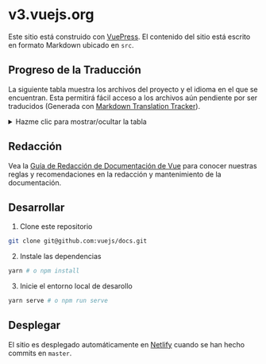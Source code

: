 # v3.vuejs.org

Este sitio está construido con [VuePress](https://vuepress.vuejs.org/). El contenido del sitio está escrito en formato Markdown ubicado en `src`.

## Progreso de la Traducción

La siguiente tabla muestra los archivos del proyecto y el idioma en el que se encuentran. Esta permitirá fácil acceso a los archivos aún pendiente por ser traducidos (Generada con [Markdown Translation Tracker](https://github.com/lagp0310/markdown-docs-translation-tracker)).

<details>
  <summary>Hazme clic para mostrar/ocultar la tabla</summary>

  | Filename | Language
  |---|---|
  |[src/README.md](src/README.md)|Spanish :white_check_mark:|
  |[src/api/application-api.md](src/api/application-api.md)|Spanish :white_check_mark:|
  |[src/api/application-config.md](src/api/application-config.md)|Spanish :white_check_mark:|
  |[src/api/built-in-components.md](src/api/built-in-components.md)|Spanish :white_check_mark:|
  |[src/api/directives.md](src/api/directives.md)|Spanish :white_check_mark:|
  |[src/api/global-api.md](src/api/global-api.md)|Spanish :white_check_mark:|
  |[src/api/index.md](src/api/index.md)|Spanish :white_check_mark:|
  |[src/api/instance-methods.md](src/api/instance-methods.md)|Spanish :white_check_mark:|
  |[src/api/instance-properties.md](src/api/instance-properties.md)|Spanish :white_check_mark:|
  |[src/api/options-api.md](src/api/options-api.md)|Spanish :white_check_mark:|
  |[src/api/options-assets.md](src/api/options-assets.md)|Spanish :white_check_mark:|
  |[src/api/options-composition.md](src/api/options-composition.md)|Spanish :white_check_mark:|
  |[src/api/options-data.md](src/api/options-data.md)|Spanish :white_check_mark:|
  |[src/api/options-dom.md](src/api/options-dom.md)|Spanish :white_check_mark:|
  |[src/api/options-lifecycle-hooks.md](src/api/options-lifecycle-hooks.md)|Spanish :white_check_mark:|
  |[src/api/options-misc.md](src/api/options-misc.md)|Spanish :white_check_mark:|
  |[src/api/reactivity-api.md](src/api/reactivity-api.md)|Spanish :white_check_mark:|
  |[src/api/sfc-script-setup.md](src/api/sfc-script-setup.md)|Spanish :white_check_mark:|
  |[src/api/sfc-spec.md](src/api/sfc-spec.md)|Spanish :white_check_mark:|
  |[src/api/sfc-style.md](src/api/sfc-style.md)|Spanish :white_check_mark:|
  |[src/api/sfc-tooling.md](src/api/sfc-tooling.md)|Spanish :white_check_mark:|
  |[src/api/special-attributes.md](src/api/special-attributes.md)|Spanish :white_check_mark:|
  |[src/examples/commits.md](src/examples/commits.md)|Spanish :white_check_mark:|
  |[src/examples/elastic-header.md](src/examples/elastic-header.md)|Spanish :white_check_mark:|
  |[src/examples/grid-component.md](src/examples/grid-component.md)|Spanish :white_check_mark:|
  |[src/examples/markdown.md](src/examples/markdown.md)|Spanish :white_check_mark:|
  |[src/examples/modal.md](src/examples/modal.md)|Spanish :white_check_mark:|
  |[src/examples/select2.md](src/examples/select2.md)|Spanish :white_check_mark:|
  |[src/examples/svg.md](src/examples/svg.md)|Spanish :white_check_mark:|
  |[src/examples/todomvc.md](src/examples/todomvc.md)|Spanish :white_check_mark:|
  |[src/examples/tree-view.md](src/examples/tree-view.md)|Spanish :white_check_mark:|
  |[src/guide/change-detection.md](src/guide/change-detection.md)|Spanish :white_check_mark:|
  |[src/guide/class-and-style.md](src/guide/class-and-style.md)|Spanish :white_check_mark:|
  |[src/guide/component-attrs.md](src/guide/component-attrs.md)|Spanish :white_check_mark:|
  |[src/guide/component-basics.md](src/guide/component-basics.md)|Spanish :white_check_mark:|
  |[src/guide/component-custom-events.md](src/guide/component-custom-events.md)|Spanish :white_check_mark:|
  |[src/guide/component-dynamic-async.md](src/guide/component-dynamic-async.md)|Spanish :white_check_mark:|
  |[src/guide/component-edge-cases.md](src/guide/component-edge-cases.md)|Spanish :white_check_mark:|
  |[src/guide/component-props.md](src/guide/component-props.md)|Spanish :white_check_mark:|
  |[src/guide/component-provide-inject.md](src/guide/component-provide-inject.md)|Spanish :white_check_mark:|
  |[src/guide/component-registration.md](src/guide/component-registration.md)|Spanish :white_check_mark:|
  |[src/guide/component-slots.md](src/guide/component-slots.md)|Spanish :white_check_mark:|
  |[src/guide/component-template-refs.md](src/guide/component-template-refs.md)|Spanish :white_check_mark:|
  |[src/guide/composition-api-introduction.md](src/guide/composition-api-introduction.md)|Spanish :white_check_mark:|
  |[src/guide/composition-api-lifecycle-hooks.md](src/guide/composition-api-lifecycle-hooks.md)|Spanish :white_check_mark:|
  |[src/guide/composition-api-provide-inject.md](src/guide/composition-api-provide-inject.md)|Spanish :white_check_mark:|
  |[src/guide/composition-api-setup.md](src/guide/composition-api-setup.md)|Spanish :white_check_mark:|
  |[src/guide/composition-api-template-refs.md](src/guide/composition-api-template-refs.md)|Spanish :white_check_mark:|
  |[src/guide/computed.md](src/guide/computed.md)|Spanish :white_check_mark:|
  |[src/guide/conditional.md](src/guide/conditional.md)|Spanish :white_check_mark:|
  |[src/guide/custom-directive.md](src/guide/custom-directive.md)|Spanish :white_check_mark:|
  |[src/guide/data-methods.md](src/guide/data-methods.md)|Spanish :white_check_mark:|
  |[src/guide/events.md](src/guide/events.md)|Spanish :white_check_mark:|
  |[src/guide/forms.md](src/guide/forms.md)|Spanish :white_check_mark:|
  |[src/guide/installation.md](src/guide/installation.md)|Spanish :white_check_mark:|
  |[src/guide/instance.md](src/guide/instance.md)|Spanish :white_check_mark:|
  |[src/guide/introduction.md](src/guide/introduction.md)|Spanish :white_check_mark:|
  |[src/guide/list.md](src/guide/list.md)|Spanish :white_check_mark:|
  |[src/guide/mixins.md](src/guide/mixins.md)|Spanish :white_check_mark:|
  |[src/guide/mobile.md](src/guide/mobile.md)|Spanish :white_check_mark:|
  |[src/guide/optimizations.md](src/guide/optimizations.md)|Spanish :white_check_mark:|
  |[src/guide/plugins.md](src/guide/plugins.md)|Spanish :white_check_mark:|
  |[src/guide/reactivity-computed-watchers.md](src/guide/reactivity-computed-watchers.md)|Spanish :white_check_mark:|
  |[src/guide/reactivity-fundamentals.md](src/guide/reactivity-fundamentals.md)|Spanish :white_check_mark:|
  |[src/guide/reactivity.md](src/guide/reactivity.md)|Spanish :white_check_mark:|
  |[src/guide/render-function.md](src/guide/render-function.md)|Spanish :white_check_mark:|
  |[src/guide/routing.md](src/guide/routing.md)|Spanish :white_check_mark:|
  |[src/guide/security.md](src/guide/security.md)|Spanish :white_check_mark:|
  |[src/guide/single-file-component.md](src/guide/single-file-component.md)|Spanish :white_check_mark:|
  |[src/guide/ssr.md](src/guide/ssr.md)|Spanish :white_check_mark:|
  |[src/guide/state-management.md](src/guide/state-management.md)|Spanish :white_check_mark:|
  |[src/guide/teleport.md](src/guide/teleport.md)|Spanish :white_check_mark:|
  |[src/guide/template-syntax.md](src/guide/template-syntax.md)|Spanish :white_check_mark:|
  |[src/guide/testing.md](src/guide/testing.md)|Spanish :white_check_mark:|
  |[src/guide/tooling/deployment.md](src/guide/tooling/deployment.md)|Spanish :white_check_mark:|
  |[src/guide/transitions-enterleave.md](src/guide/transitions-enterleave.md)|Spanish :white_check_mark:|
  |[src/guide/transitions-list.md](src/guide/transitions-list.md)|Spanish :white_check_mark:|
  |[src/guide/transitions-overview.md](src/guide/transitions-overview.md)|Spanish :white_check_mark:|
  |[src/guide/transitions-state.md](src/guide/transitions-state.md)|Spanish :white_check_mark:|
  |[src/guide/typescript-support.md](src/guide/typescript-support.md)|Spanish :white_check_mark:|
  |[src/guide/web-components.md](src/guide/web-components.md)|Spanish :white_check_mark:|
  |[src/search/README.md](src/search/README.md)|Spanish :white_check_mark:|
  |[src/.vuepress/theme/README.md](src/.vuepress/theme/README.md)|English :x:|
  |[src/api/basic-reactivity.md](src/api/basic-reactivity.md)|English :x:|
  |[src/api/composition-api.md](src/api/composition-api.md)|English :x:|
  |[src/api/computed-watch-api.md](src/api/computed-watch-api.md)|English :x:|
  |[src/api/effect-scope.md](src/api/effect-scope.md)|English :x:|
  |[src/api/refs-api.md](src/api/refs-api.md)|English :x:|
  |[src/coc/index.md](src/coc/index.md)|English :x:|
  |[src/community/join.md](src/community/join.md)|English :x:|
  |[src/community/partners.md](src/community/partners.md)|English :x:|
  |[src/community/team.md](src/community/team.md)|English :x:|
  |[src/community/themes.md](src/community/themes.md)|English :x:|
  |[src/cookbook/automatic-global-registration-of-base-components.md](src/cookbook/automatic-global-registration-of-base-components.md)|English :x:|
  |[src/cookbook/debugging-in-vscode.md](src/cookbook/debugging-in-vscode.md)|English :x:|
  |[src/cookbook/editable-svg-icons.md](src/cookbook/editable-svg-icons.md)|English :x:|
  |[src/cookbook/index.md](src/cookbook/index.md)|English :x:|
  |[src/guide/a11y-basics.md](src/guide/a11y-basics.md)|English :x:|
  |[src/guide/a11y-resources.md](src/guide/a11y-resources.md)|English :x:|
  |[src/guide/a11y-semantics.md](src/guide/a11y-semantics.md)|English :x:|
  |[src/guide/a11y-standards.md](src/guide/a11y-standards.md)|English :x:|
  |[src/guide/contributing/doc-style-guide.md](src/guide/contributing/doc-style-guide.md)|English :x:|
  |[src/guide/contributing/translations.md](src/guide/contributing/translations.md)|English :x:|
  |[src/guide/contributing/writing-guide.md](src/guide/contributing/writing-guide.md)|English :x:|
  |[src/guide/migration/array-refs.md](src/guide/migration/array-refs.md)|English :x:|
  |[src/guide/migration/async-components.md](src/guide/migration/async-components.md)|English :x:|
  |[src/guide/migration/attribute-coercion.md](src/guide/migration/attribute-coercion.md)|English :x:|
  |[src/guide/migration/attrs-includes-class-style.md](src/guide/migration/attrs-includes-class-style.md)|English :x:|
  |[src/guide/migration/children.md](src/guide/migration/children.md)|English :x:|
  |[src/guide/migration/custom-directives.md](src/guide/migration/custom-directives.md)|English :x:|
  |[src/guide/migration/custom-elements-interop.md](src/guide/migration/custom-elements-interop.md)|English :x:|
  |[src/guide/migration/data-option.md](src/guide/migration/data-option.md)|English :x:|
  |[src/guide/migration/emits-option.md](src/guide/migration/emits-option.md)|English :x:|
  |[src/guide/migration/events-api.md](src/guide/migration/events-api.md)|English :x:|
  |[src/guide/migration/filters.md](src/guide/migration/filters.md)|English :x:|
  |[src/guide/migration/fragments.md](src/guide/migration/fragments.md)|English :x:|
  |[src/guide/migration/functional-components.md](src/guide/migration/functional-components.md)|English :x:|
  |[src/guide/migration/global-api-treeshaking.md](src/guide/migration/global-api-treeshaking.md)|English :x:|
  |[src/guide/migration/global-api.md](src/guide/migration/global-api.md)|English :x:|
  |[src/guide/migration/inline-template-attribute.md](src/guide/migration/inline-template-attribute.md)|English :x:|
  |[src/guide/migration/introduction.md](src/guide/migration/introduction.md)|English :x:|
  |[src/guide/migration/key-attribute.md](src/guide/migration/key-attribute.md)|English :x:|
  |[src/guide/migration/keycode-modifiers.md](src/guide/migration/keycode-modifiers.md)|English :x:|
  |[src/guide/migration/listeners-removed.md](src/guide/migration/listeners-removed.md)|English :x:|
  |[src/guide/migration/migration-build.md](src/guide/migration/migration-build.md)|English :x:|
  |[src/guide/migration/mount-changes.md](src/guide/migration/mount-changes.md)|English :x:|
  |[src/guide/migration/props-data.md](src/guide/migration/props-data.md)|English :x:|
  |[src/guide/migration/props-default-this.md](src/guide/migration/props-default-this.md)|English :x:|
  |[src/guide/migration/render-function-api.md](src/guide/migration/render-function-api.md)|English :x:|
  |[src/guide/migration/slots-unification.md](src/guide/migration/slots-unification.md)|English :x:|
  |[src/guide/migration/suspense.md](src/guide/migration/suspense.md)|English :x:|
  |[src/guide/migration/transition-as-root.md](src/guide/migration/transition-as-root.md)|English :x:|
  |[src/guide/migration/transition-group.md](src/guide/migration/transition-group.md)|English :x:|
  |[src/guide/migration/transition.md](src/guide/migration/transition.md)|English :x:|
  |[src/guide/migration/v-bind.md](src/guide/migration/v-bind.md)|English :x:|
  |[src/guide/migration/v-if-v-for.md](src/guide/migration/v-if-v-for.md)|English :x:|
  |[src/guide/migration/v-model.md](src/guide/migration/v-model.md)|English :x:|
  |[src/guide/migration/v-on-native-modifier-removed.md](src/guide/migration/v-on-native-modifier-removed.md)|English :x:|
  |[src/guide/migration/vnode-lifecycle-events.md](src/guide/migration/vnode-lifecycle-events.md)|English :x:|
  |[src/guide/migration/watch.md](src/guide/migration/watch.md)|English :x:|
  |[src/guide/ssr/build-config.md](src/guide/ssr/build-config.md)|English :x:|
  |[src/guide/ssr/getting-started.md](src/guide/ssr/getting-started.md)|English :x:|
  |[src/guide/ssr/hydration.md](src/guide/ssr/hydration.md)|English :x:|
  |[src/guide/ssr/introduction.md](src/guide/ssr/introduction.md)|English :x:|
  |[src/guide/ssr/routing.md](src/guide/ssr/routing.md)|English :x:|
  |[src/guide/ssr/server.md](src/guide/ssr/server.md)|English :x:|
  |[src/guide/ssr/structure.md](src/guide/ssr/structure.md)|English :x:|
  |[src/guide/ssr/universal.md](src/guide/ssr/universal.md)|English :x:|
  |[src/style-guide/README.md](src/style-guide/README.md)|English :x:|
  |[src/support-vuejs/README.md](src/support-vuejs/README.md)|English :x:|
</details>

## Redacción

Vea la [Guía de Redacción de Documentación de Vue](https://v3.vuejs.org/guide/writing-guide.html) para conocer nuestras reglas y recomendaciones en la redacción y mantenimiento de la documentación.

## Desarrollar

1. Clone este repositorio

```bash
git clone git@github.com:vuejs/docs.git
```

2. Instale las dependencias

```bash
yarn # o npm install
```

3. Inicie el entorno local de desarollo

```bash
yarn serve # o npm run serve
```

## Desplegar

El sitio es desplegado automáticamente en [Netlify](https://www.netlify.com/) cuando se han hecho commits en `master`.
